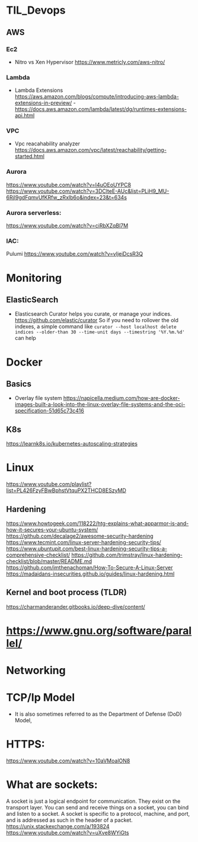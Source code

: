 # TIL_Devops

## AWS

### Ec2
- Nitro vs Xen Hypervisor 
https://www.metricly.com/aws-nitro/

### Lambda

- Lambda Extensions
https://aws.amazon.com/blogs/compute/introducing-aws-lambda-extensions-in-preview/
-https://docs.aws.amazon.com/lambda/latest/dg/runtimes-extensions-api.html

### VPC
- Vpc reacahability analyzer
https://docs.aws.amazon.com/vpc/latest/reachability/getting-started.html

### Aurora

https://www.youtube.com/watch?v=I4uOEoUYPC8
https://www.youtube.com/watch?v=3DClteE-AUc&list=PLiH9_MU-6RjI9gdFqmvUfKRfw_zRxIb6o&index=23&t=634s

### Aurora serverless:
https://www.youtube.com/watch?v=ciRbXZqBl7M
### IAC:
Pulumi
https://www.youtube.com/watch?v=vIjeiDcsR3Q
# Monitoring

## ElasticSearch

- Elasticsearch Curator helps you curate, or manage your indices.
https://github.com/elastic/curator
So if you need to rollover the old indexes, a simple command like `curator --host localhost delete indices --older-than 30 --time-unit days --timestring '%Y.%m.%d'`
can help

# Docker

## Basics

- Overlay file system 
https://napicella.medium.com/how-are-docker-images-built-a-look-into-the-linux-overlay-file-systems-and-the-oci-specification-51d65c73c416

## K8s

https://learnk8s.io/kubernetes-autoscaling-strategies

# Linux

https://www.youtube.com/playlist?list=PL426FzyFBwBphstVtquPX2THCD8ESzyMD

## Hardening
https://www.howtogeek.com/118222/htg-explains-what-apparmor-is-and-how-it-secures-your-ubuntu-system/
https://github.com/decalage2/awesome-security-hardening https://www.tecmint.com/linux-server-hardening-security-tips/ https://www.ubuntupit.com/best-linux-hardening-security-tips-a-comprehensive-checklist/ https://github.com/trimstray/linux-hardening-checklist/blob/master/README.md https://github.com/imthenachoman/How-To-Secure-A-Linux-Server https://madaidans-insecurities.github.io/guides/linux-hardening.html
 
## Kernel and boot process (TLDR)
https://charmanderander.gitbooks.io/deep-dive/content/

# https://www.gnu.org/software/parallel/

# Networking

# TCP/Ip Model

- It is also sometimes referred to as the Department of Defense (DoD) Model,

# HTTPS:
https://www.youtube.com/watch?v=10aVMoalON8

# What are sockets:
A socket is just a logical endpoint for communication.
They exist on the transport layer. 
You can send and receive things on a socket, you can bind and listen to a socket.
A socket is specific to a protocol, machine, and port, and is addressed as such in the header of a packet.
https://unix.stackexchange.com/a/193824
https://www.youtube.com/watch?v=uXve8WYiGts
